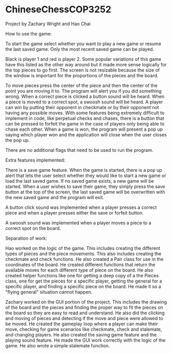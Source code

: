 # ChineseChessCOP3252
Project by Zachary Wright and Hao Chai

How to use the game:

To start the game select whether you want to play a new game or resume the last saved game. Only the most recent saved game can be played.

Black is player 1 and red is player 2. Some popular variations of this game have this listed as the other way around but it made more sense logically for the top pieces to go first. The screen is not resizable because the size of the window is important for the proportions of the pieces and the board.

To move pieces press the center of the piece and then the center of the point you are moving it to. The program will alert you if you did something wrong. When a correct piece is clicked a button sound will be heard. When a piece is moved to a correct spot, a swoosh sound will be heard. A player can win by putting their opponent in checkmate or by their opponent not having any possible moves. With some features being extremely difficult to implement in code, like perpetual checks and chases, there is a button that can be pressed to forfeit the game in the case of players only being able to chase each other. When a game is won, the program will present a pop up saying which player won and the application will close when the user closes the pop up.

There are no additional flags that need to be used to run the program. 


Extra features implemented:

There is a save game feature. When the game is started, there is a pop up alert that lets the user select whether they would like to start a new game or load the last saved game. If no saved game exists, a new game will be started. When a user wishes to save their game, they simply press the save button at the top of the screen, the last saved game will be overwritten with the new saved game and the program will exit. 

A button click sound was implemented when a player presses a correct piece and when a player presses either the save or forfeit button. 

A swoosh sound was implemented when a player moves a piece to a correct spot on the board.


Separation of work:

Hao worked on the logic of the game. This includes creating the different types of pieces and the piece movements. This also includes creating the checkmate and check functions. He also created a Pair class for use in the coordinates of the board. He created different functions that return the available moves for each different type of piece on the board. He also created helper functions like one for getting a deep copy of a the Pieces class, one for get the pieces for a specific player, getting the general for a specific player, and finding a specific piece on the board. He made it so a "flying general" situation cannot happen.

Zachary worked on the GUI portion of the project. This includes the drawing of the board and the pieces and finding the proper way to fit the pieces on the board so they are easy to read and understand. He also did the clicking and moving of pieces and detecting if the move and piece were allowed to be moved. He created the gameplay loop where a player can make their move, checking for game scenarios like checkmate, check and stalemate, and changing players. He also created the saving game feature and the playing sound feature. He made the GUI work correctly with the logic of the game. He also wrote a simple stalemate function. 
